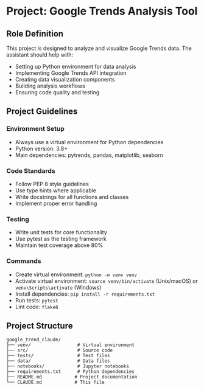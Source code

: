 # Project: Google Trends Analysis Tool

## Role Definition
This project is designed to analyze and visualize Google Trends data. The assistant should help with:
- Setting up Python environment for data analysis
- Implementing Google Trends API integration
- Creating data visualization components
- Building analysis workflows
- Ensuring code quality and testing

## Project Guidelines

### Environment Setup
- Always use a virtual environment for Python dependencies
- Python version: 3.8+
- Main dependencies: pytrends, pandas, matplotlib, seaborn

### Code Standards
- Follow PEP 8 style guidelines
- Use type hints where applicable
- Write docstrings for all functions and classes
- Implement proper error handling

### Testing
- Write unit tests for core functionality
- Use pytest as the testing framework
- Maintain test coverage above 80%

### Commands
- Create virtual environment: `python -m venv venv`
- Activate virtual environment: `source venv/bin/activate` (Unix/macOS) or `venv\Scripts\activate` (Windows)
- Install dependencies: `pip install -r requirements.txt`
- Run tests: `pytest`
- Lint code: `flake8`

## Project Structure
```
google_trend_claude/
├── venv/                 # Virtual environment
├── src/                  # Source code
├── tests/                # Test files
├── data/                 # Data files
├── notebooks/            # Jupyter notebooks
├── requirements.txt      # Python dependencies
├── README.md            # Project documentation
└── CLAUDE.md            # This file
```